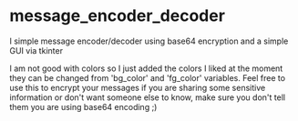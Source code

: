 # message_encoder_decoder
I simple message encoder/decoder using base64 encryption and a simple GUI via tkinter

I am not good with colors so I just added the colors I liked at the moment they can be changed from 'bg_color' and 'fg_color' variables.
Feel free to use this to encrypt your messages if you are sharing some sensitive information or don't want someone else to know, make sure you don't tell them you are using base64 encoding ;)
